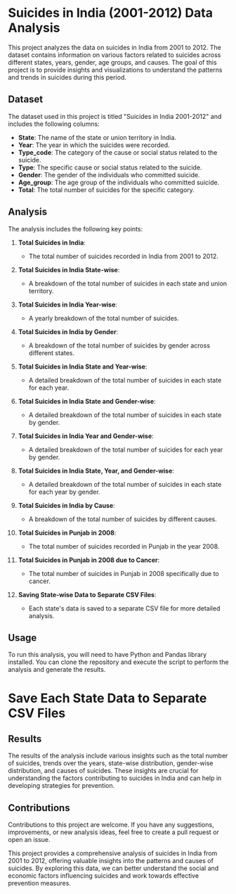 # Suicides in India (2001-2012) Data Analysis

This project analyzes the data on suicides in India from 2001 to 2012. 
The dataset contains information on various factors related to suicides across different states, years, gender, age groups, and causes. 
The goal of this project is to provide insights and visualizations to understand the patterns and trends in suicides during this period.

## Dataset

The dataset used in this project is titled "Suicides in India 2001-2012" and includes the following columns:
- **State**: The name of the state or union territory in India.
- **Year**: The year in which the suicides were recorded.
- **Type_code**: The category of the cause or social status related to the suicide.
- **Type**: The specific cause or social status related to the suicide.
- **Gender**: The gender of the individuals who committed suicide.
- **Age_group**: The age group of the individuals who committed suicide.
- **Total**: The total number of suicides for the specific category.

## Analysis

The analysis includes the following key points:

1. **Total Suicides in India**:
   - The total number of suicides recorded in India from 2001 to 2012.

2. **Total Suicides in India State-wise**:
   - A breakdown of the total number of suicides in each state and union territory.

3. **Total Suicides in India Year-wise**:
   - A yearly breakdown of the total number of suicides.

4. **Total Suicides in India by Gender**:
   - A breakdown of the total number of suicides by gender across different states.

5. **Total Suicides in India State and Year-wise**:
   - A detailed breakdown of the total number of suicides in each state for each year.

6. **Total Suicides in India State and Gender-wise**:
   - A detailed breakdown of the total number of suicides in each state by gender.

7. **Total Suicides in India Year and Gender-wise**:
   - A detailed breakdown of the total number of suicides for each year by gender.

8. **Total Suicides in India State, Year, and Gender-wise**:
   - A detailed breakdown of the total number of suicides in each state for each year by gender.

9. **Total Suicides in India by Cause**:
   - A breakdown of the total number of suicides by different causes.

10. **Total Suicides in Punjab in 2008**:
    - The total number of suicides recorded in Punjab in the year 2008.

11. **Total Suicides in Punjab in 2008 due to Cancer**:
    - The total number of suicides in Punjab in 2008 specifically due to cancer.

12. **Saving State-wise Data to Separate CSV Files**:
    - Each state's data is saved to a separate CSV file for more detailed analysis.

## Usage

To run this analysis, you will need to have Python and Pandas library installed. 
You can clone the repository and execute the script to perform the analysis and generate the results.

# Save Each State Data to Separate CSV Files


## Results

The results of the analysis include various insights such as the total number of suicides, trends over the years, state-wise distribution, gender-wise distribution, and causes of suicides. 
These insights are crucial for understanding the factors contributing to suicides in India and can help in developing strategies for prevention.

## Contributions

Contributions to this project are welcome. If you have any suggestions, improvements, or new analysis ideas, feel free to create a pull request or open an issue.


This project provides a comprehensive analysis of suicides in India from 2001 to 2012, offering valuable insights into the patterns and causes of suicides.
By exploring this data, we can better understand the social and economic factors influencing suicides and work towards effective prevention measures.
